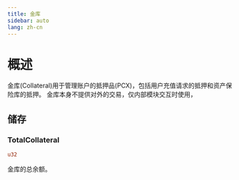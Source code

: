 ```yaml
---
title: 金库
sidebar: auto
lang: zh-cn
---
```

# 概述

金库(Collateral)用于管理账户的抵押品(PCX)，包括用户充值请求的抵押和资产保险库的抵押。
金库本身不提供对外的交易，仅内部模块交互时使用，

## 储存
### TotalCollateral
```rust
u32
```
金库的总余额。

